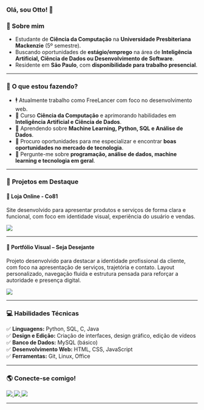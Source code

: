 ### **Olá, sou Otto!** 🧐 

### 📌 Sobre mim  
- Estudante de **Ciência da Computação** na **Universidade Presbiteriana Mackenzie** (5º semestre).
- Buscando oportunidades de **estágio/emprego** na área de **Inteligência Artificial, Ciência de Dados ou Desenvolvimento de Software**.
- Residente em **São Paulo**, com **disponibilidade para trabalho presencial**.  

---

### 🚀 **O que estou fazendo?**  
- 🕴  Atualmente trabalho como FreeLancer com foco no desenvolvimento web.
- 🔭 Curso **Ciência da Computação** e aprimorando habilidades em **Inteligência Artificial e Ciência de Dados**. 
- 🌱 Aprendendo sobre **Machine Learning, Python, SQL e Análise de Dados**.  
- 🤔 Procuro oportunidades para me especializar e encontrar **boas oportunidades no mercado de tecnologia**.  
- 💬 Pergunte-me sobre **programação, análise de dados, machine learning e tecnologia em geral**.   

---

### 💼 **Projetos em Destaque**  

#### 📌 Loja Online - Co81  
Site desenvolvido para apresentar produtos e serviços de forma clara e funcional, com foco em identidade visual, experiência do usuário e vendas.

<div>  
  <a href="https://www.co81.com.br" target="_blank" rel="noopener noreferrer">
    <img src="https://img.shields.io/badge/-Acessar%20Site-%230077B5?style=for-the-badge&logo=google-chrome&logoColor=white">
  </a>  
</div>

---

#### 📌 Portfólio Visual – Seja Desejante  
Projeto desenvolvido para destacar a identidade profissional da cliente, com foco na apresentação de serviços, trajetória e contato. Layout personalizado, navegação fluida e estrutura pensada para reforçar a autoridade e presença digital.

<div>  
  <a href="https://www.sejadesejante.com.br/" target="_blank" rel="noopener noreferrer">
    <img src="https://img.shields.io/badge/-Acessar%20Site-%230077B5?style=for-the-badge&logo=google-chrome&logoColor=white">
  </a>  
</div>

---

### 💻 **Habilidades Técnicas**  
✅ **Linguagens:** Python, SQL, C, Java  
✅ **Design e Edição:** Criação de interfaces, design gráfico, edição de vídeos  
✅ **Banco de Dados:** MySQL (básico)  
✅ **Desenvolvimento Web:** HTML, CSS, JavaScript  
✅ **Ferramentas:** Git, Linux, Office  

---

### 🌎 **Conecte-se comigo!**  
<div> 
  <a href="https://www.linkedin.com/in/ottoenoc/" target="_blank" rel="noopener noreferrer">
    <img src="https://img.shields.io/badge/-LinkedIn-%230077B5?style=for-the-badge&logo=linkedin&logoColor=white">
  </a> 
  <a href="mailto:ottoenoc@gmail.com" target="_blank" rel="noopener noreferrer">
    <img src="https://img.shields.io/badge/-Gmail-%23333?style=for-the-badge&logo=gmail&logoColor=white">
  </a>
  <a href="https://wa.me/11998280299" target="_blank" rel="noopener noreferrer">
    <img src="https://img.shields.io/badge/-WhatsApp-%25D366?style=for-the-badge&logo=whatsapp&logoColor=white">
  </a>
</div>  

---
